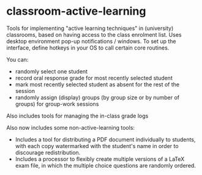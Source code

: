 classroom-active-learning
=========================

Tools for implementing "active learning techniques" in (university) classrooms, 
based on having access to the class enrolment list.
Uses desktop environment pop-up notifications / windows.
To set up the interface, define hotkeys in your OS to call certain core routines.

You can:
 - randomly select one student
 - record oral response grade for most recently selected student
 - mark most recently selected student as absent for the rest of the session
 - randomly assign (display) groups (by group size or by number of groups) for group-work sessions
 
Also includes tools for managing the in-class grade logs


Also now includes some non-active-learning tools:
 - Includes a tool for distributing a PDF document individually to students, with each copy watermarked with the student's name in order to discourage redistribution.
 - Includes a processor to flexibly create multiple versions of a  LaTeX exam file, in which the multiple choice questions are randomly ordered.
